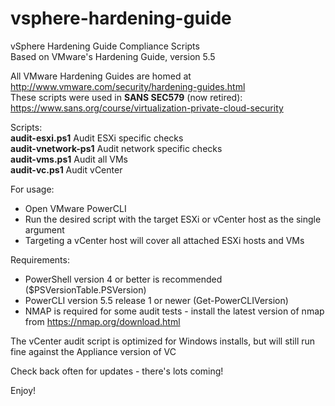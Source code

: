 # vsphere-hardening-guide
vSphere Hardening Guide Compliance Scripts</br>
Based on VMware's Hardening Guide, version 5.5</p>

All VMware Hardening Guides are homed at http://www.vmware.com/security/hardening-guides.html</br>
These scripts were used in <b>SANS SEC579</b> (now retired): https://www.sans.org/course/virtualization-private-cloud-security</p>
Scripts:</br>
<b>audit-esxi.ps1</b>      Audit ESXi specific checks</br>
<b>audit-vnetwork-ps1</b>  Audit network specific checks</br>
<b>audit-vms.ps1</b>       Audit all VMs</br>
<b>audit-vc.ps1</b>        Audit vCenter</p>

For usage:
- Open VMware PowerCLI
- Run the desired script with the target ESXi or vCenter host as the single argument
- Targeting a vCenter host will cover all attached ESXi hosts and VMs

Requirements:
- PowerShell version 4 or better is recommended ($PSVersionTable.PSVersion)
- PowerCLI version 5.5 release 1 or newer (Get-PowerCLIVersion)
- NMAP is required for some audit tests - install the latest version of nmap from https://nmap.org/download.html

The vCenter audit script is optimized for Windows installs, but will still run fine against the Appliance version of VC

Check back often for updates - there's lots coming!</p>
Enjoy!
